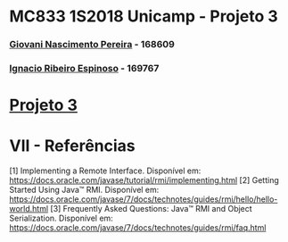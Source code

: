 # MC833 1S2018 Unicamp - Projeto 3
### [Giovani Nascimento Pereira](github.com/giovaninppc) - 168609
### [Ignacio Ribeiro Espinoso](github.com/ignacioespinoso) - 169767

# [Projeto 3](https://github.com/ignacioespinoso/mc833/proj3)

# VII - Referências
[1] Implementing a Remote Interface. Disponível em: https://docs.oracle.com/javase/tutorial/rmi/implementing.html
[2] Getting Started Using Java™ RMI. Disponível em: https://docs.oracle.com/javase/7/docs/technotes/guides/rmi/hello/hello-world.html
[3] Frequently Asked Questions: Java™ RMI and Object Serialization. Disponível em: https://docs.oracle.com/javase/7/docs/technotes/guides/rmi/faq.html
